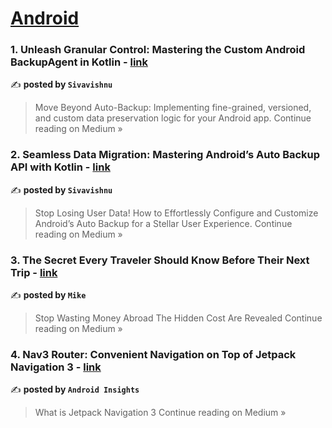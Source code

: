 
<h1><a href=https://medium.com/tag/android/recommended target="_blank" rel="noopener noreferrer">Android</a></h1>
<h3>1. Unleash Granular Control: Mastering the Custom Android BackupAgent in Kotlin  - <a href="https://medium.com/@sivavishnu0705/unleash-granular-control-mastering-the-custom-android-backupagent-in-kotlin-65ed39093138?source=rss------android-5" target="_blank" rel="noopener noreferrer">link</a></h3>

✍️ **posted by `Sivavishnu`**

<blockquote>Move Beyond Auto-Backup: Implementing fine-grained, versioned, and custom data preservation logic for your Android app.
Continue reading on Medium »</blockquote>

<h3>2. Seamless Data Migration: Mastering Android’s Auto Backup API with Kotlin - <a href="https://medium.com/@sivavishnu0705/seamless-data-migration-mastering-androids-auto-backup-api-with-kotlin-3362ff621a73?source=rss------android-5" target="_blank" rel="noopener noreferrer">link</a></h3>

✍️ **posted by `Sivavishnu`**

<blockquote>Stop Losing User Data! How to Effortlessly Configure and Customize Android’s Auto Backup for a Stellar User Experience.
Continue reading on Medium »</blockquote>

<h3>3. The Secret Every Traveler Should Know Before Their Next Trip - <a href="https://medium.com/@chattraveleresim/the-secret-every-traveler-should-know-before-their-next-trip-311681d43899?source=rss------android-5" target="_blank" rel="noopener noreferrer">link</a></h3>

✍️ **posted by `Mike`**

<blockquote>Stop Wasting Money Abroad The Hidden Cost Are Revealed
Continue reading on Medium »</blockquote>

<h3>4. Nav3 Router: Convenient Navigation on Top of Jetpack Navigation 3 - <a href="https://medium.com/@artembambalov1993/nav3-router-convenient-navigation-on-top-of-jetpack-navigation-3-a8ecfbb6a393?source=rss------android-5" target="_blank" rel="noopener noreferrer">link</a></h3>

✍️ **posted by `Android Insights`**

<blockquote>What is Jetpack Navigation 3
Continue reading on Medium »</blockquote>

